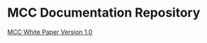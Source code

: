 # MCC Documentation Repository

[MCC White Paper Version 1.0](https://github.com/MovingCloudChain/mcc-docs/blob/master/Whitepaper/MCC_whitepaper1.0.md)
